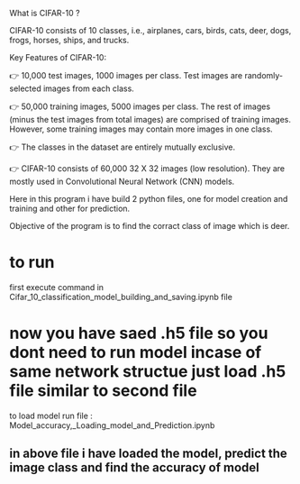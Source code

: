 What is CIFAR-10 ?

CIFAR-10 consists of 10 classes, i.e., airplanes, cars, birds, cats, deer, dogs, frogs, horses, ships, and trucks.

Key Features of CIFAR-10:

 👉   10,000 test images, 1000 images per class. Test images are randomly-selected images from each class.

 👉   50,000 training images, 5000 images per class. The rest of images (minus the test images from total images) are comprised of training images. However, some training images may contain more images in one class.

 👉   The classes in the dataset are entirely mutually exclusive.

 👉   CIFAR-10 consists of 60,000 32 X 32 images (low resolution). They are mostly used in Convolutional Neural Network (CNN) models.

Here in this program i have build 2 python files, one for model creation and training and other for prediction.

Objective of the program is to find the corract class of image which is deer. 

# to run 
first execute command in Cifar_10_classification_model_building_and_saving.ipynb file 

# now you have saed .h5 file so you dont need to run model incase of same network structue just load .h5 file similar to second file
to load model run file : Model_accuracy,_Loading_model_and_Prediction.ipynb
## in above file i have loaded the model, predict the image class and find the accuracy of model
